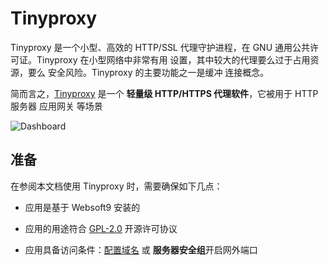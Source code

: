 # Tinyproxy

Tinyproxy 是一个小型、高效的 HTTP/SSL 代理守护进程，在 GNU 通用公共许可证。Tinyproxy 在小型网络中非常有用 设置，其中较大的代理要么过于占用资源，要么 安全风险。Tinyproxy 的主要功能之一是缓冲 连接概念。

简而言之，[Tinyproxy](https://github.com/tinyproxy/tinyproxy) 是一个 **轻量级 HTTP/HTTPS 代理软件**，它被用于 HTTP 服务器 应用网关  等场景


![Dashboard](https://libs.websoft9.com/Websoft9/DocsPicture/zh/tinyproxy/tinyproxy-gui-websoft9.png)


## 准备

在参阅本文档使用 Tinyproxy 时，需要确保如下几点：

- 应用是基于 Websoft9 安装的

- 应用的用途符合 [GPL-2.0](https://opensource.org/licenses/GPL-2.0) 开源许可协议

- 应用具备访问条件：[配置域名](./guide/appsetdomain) 或 **服务器安全组**开启网外端口